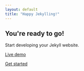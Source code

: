 ```yaml
---
layout: default
title: "Happy Jekylling!"
---
```


## You're ready to go!

Start developing your Jekyll website.

<a href="/" class="flex items-center justify-center w-full px-8 py-3 text-base font-medium text-gray-700 bg-gray-100 border border-transparent rounded-md hover:bg-gray-200 md:py-4 md:text-lg md:px-10">Live demo</a>

<a href="/" class="flex items-center justify-center w-full px-8 py-3 text-base font-medium text-white bg-purple-600 border border-transparent rounded-md hover:bg-purple-700 md:py-4 md:text-lg md:px-10">Get started</a>
